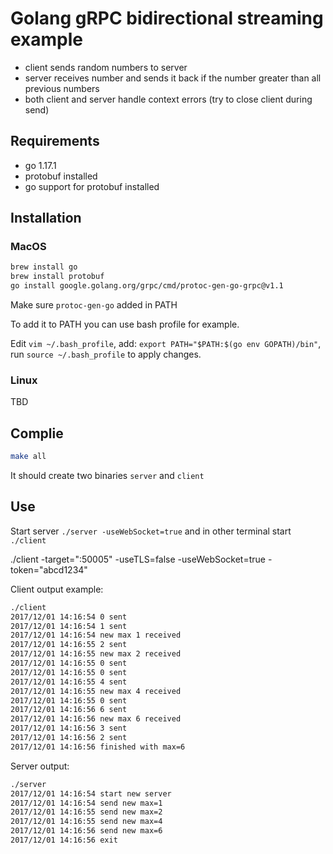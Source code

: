 # Golang gRPC bidirectional streaming example

- client sends random numbers to server
- server receives number and sends it back if the number greater than all previous numbers
- both client and server handle context errors (try to close client during send)

## Requirements

- go 1.17.1
- protobuf installed
- go support for protobuf installed

## Installation

### MacOS

```bash
brew install go
brew install protobuf
go install google.golang.org/grpc/cmd/protoc-gen-go-grpc@v1.1
```

Make sure ```protoc-gen-go``` added in PATH

To add it to PATH you can use bash profile for example.

Edit ```vim ~/.bash_profile```, add: ```export PATH="$PATH:$(go env GOPATH)/bin"```, run ```source ~/.bash_profile``` 
to apply changes.

### Linux

TBD

## Complie

```bash
make all
```

It should create two binaries `server` and `client`

## Use

Start server `./server -useWebSocket=true` and in other terminal start `./client`

./client -target=":50005" -useTLS=false -useWebSocket=true -token="abcd1234"

Client output example:

```bash
./client
2017/12/01 14:16:54 0 sent
2017/12/01 14:16:54 1 sent
2017/12/01 14:16:54 new max 1 received
2017/12/01 14:16:55 2 sent
2017/12/01 14:16:55 new max 2 received
2017/12/01 14:16:55 0 sent
2017/12/01 14:16:55 0 sent
2017/12/01 14:16:55 4 sent
2017/12/01 14:16:55 new max 4 received
2017/12/01 14:16:55 0 sent
2017/12/01 14:16:56 6 sent
2017/12/01 14:16:56 new max 6 received
2017/12/01 14:16:56 3 sent
2017/12/01 14:16:56 2 sent
2017/12/01 14:16:56 finished with max=6
```

Server output:

```bash
./server
2017/12/01 14:16:54 start new server
2017/12/01 14:16:54 send new max=1
2017/12/01 14:16:55 send new max=2
2017/12/01 14:16:55 send new max=4
2017/12/01 14:16:56 send new max=6
2017/12/01 14:16:56 exit
````
